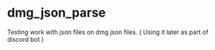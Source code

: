 # dmg_json_parse
Testing work with json files on dmg json files. ( Using it later as part of discord bot )
